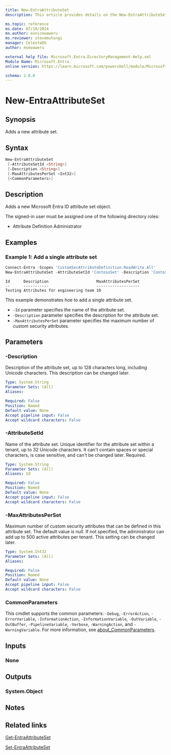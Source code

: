 ```yaml
---
title: New-EntraAttributeSet
description: This article provides details on the New-EntraAttributeSet command.

ms.topic: reference
ms.date: 07/19/2024
ms.author: eunicewaweru
ms.reviewer: stevemutungi
manager: CelesteDG
author: msewaweru

external help file: Microsoft.Entra.DirectoryManagement-Help.xml
Module Name: Microsoft.Entra
online version: https://learn.microsoft.com/powershell/module/Microsoft.Entra/New-EntraAttributeSet

schema: 2.0.0
---
```


# New-EntraAttributeSet

## Synopsis

Adds a new attribute set.

## Syntax

```powershell
New-EntraAttributeSet
 [-AttributeSetId <String>]
 [-Description <String>]
 [-MaxAttributesPerSet <Int32>]
 [<CommonParameters>]
```

## Description

Adds a new Microsoft Entra ID attribute set object.

The signed-in user must be assigned one of the following directory roles:

- Attribute Definition Administrator

## Examples

### Example 1: Add a single attribute set

```powershell
Connect-Entra -Scopes 'CustomSecAttributeDefinition.ReadWrite.All'
New-EntraAttributeSet -AttributeSetId 'ContosoSet' -Description 'Contoso Set' -MaxAttributesPerSet 15
```

```Output
Id      Description                     MaxAttributesPerSet
--      -----------                     -------------------
Testing Attributes for engineering team 10
```

This example demonstrates hoe to add a single attribute set.

- `-Id` parameter specifies the name of the attribute set.
- `-Description` parameter specifies the description for the attribute set.
- `-MaxAttributesPerSet` parameter specifies the maximum number of custom security attributes.

## Parameters

### -Description

Description of the attribute set, up to 128 characters long, including Unicode characters. This description can be changed later.

```yaml
Type: System.String
Parameter Sets: (All)
Aliases:

Required: False
Position: Named
Default value: None
Accept pipeline input: False
Accept wildcard characters: False
```

### -AttributeSetId

Name of the attribute set. Unique identifier for the attribute set within a tenant, up to 32 Unicode characters. It can't contain spaces or special characters, is case sensitive, and can't be changed later. Required.

```yaml
Type: System.String
Parameter Sets: (All)
Aliases: Id

Required: False
Position: Named
Default value: None
Accept pipeline input: False
Accept wildcard characters: False
```

### -MaxAttributesPerSet

Maximum number of custom security attributes that can be defined in this attribute set. The default value is null. If not specified, the administrator can add up to 500 active attributes per tenant. This setting can be changed later.

```yaml
Type: System.Int32
Parameter Sets: (All)
Aliases:

Required: False
Position: Named
Default value: None
Accept pipeline input: False
Accept wildcard characters: False
```

### CommonParameters

This cmdlet supports the common parameters: `-Debug`, `-ErrorAction`, `-ErrorVariable`, `-InformationAction`, `-InformationVariable`, `-OutVariable`, `-OutBuffer`, `-PipelineVariable`, `-Verbose`, `-WarningAction`, and `-WarningVariable`. For more information, see [about_CommonParameters](https://go.microsoft.com/fwlink/?LinkID=113216).

## Inputs

### None

## Outputs

### System.Object

## Notes

## Related links

[Get-EntraAttributeSet](Get-EntraAttributeSet.md)

[Set-EntraAttributeSet](Set-EntraAttributeSet.md)
